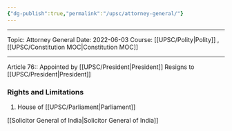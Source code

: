 ```yaml
---
{"dg-publish":true,"permalink":"/upsc/attorney-general/"}
---
```


----
Topic: Attorney General
Date: 2022-06-03
Course: [[UPSC/Polity\|Polity]] , [[UPSC/Constitution MOC\|Constitution MOC]] 

----




Article 76:: 
Appointed by [[UPSC/President\|President]]
Resigns to [[UPSC/President\|President]]

### Rights and Limitations 
1. House of [[UPSC/Parliament\|Parliament]]

[[Solicitor General of India\|Solicitor General of India]]


